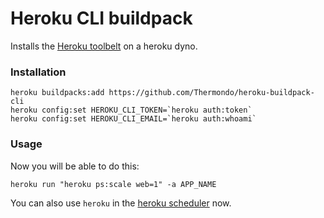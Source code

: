 # Heroku CLI buildpack

Installs the [Heroku toolbelt][heroku-toolbelt] on a heroku dyno.

### Installation

```shell
heroku buildpacks:add https://github.com/Thermondo/heroku-buildpack-cli
heroku config:set HEROKU_CLI_TOKEN=`heroku auth:token`
heroku config:set HEROKU_CLI_EMAIL=`heroku auth:whoami`
```

### Usage

Now you will be able to do this:

```
heroku run "heroku ps:scale web=1" -a APP_NAME
```

You can also use `heroku` in the [heroku scheduler][heroku-scheduler] now.

[heroku-toolbelt]: https://toolbelt.heroku.com
[heroku-scheduler]: https://devcenter.heroku.com/articles/scheduler
